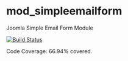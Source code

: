 # mod_simpleemailform
Joomla Simple Email Form Module

[![Build Status](https://travis-ci.org/andrewscaya/mod_simpleemailform.svg?branch=master)](https://travis-ci.org/andrewscaya/mod_simpleemailform)

Code Coverage: 66.94% covered.
